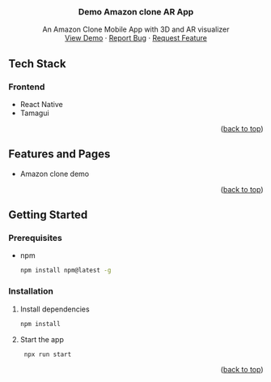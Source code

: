 <br />
<div align="center">

<h3 align="center">Demo Amazon clone AR App</h3>

  <p align="center">
    An Amazon Clone Mobile App with 3D and AR visualizer
    <br />
    <a href="#">View Demo</a>
    &middot;
    <a href="https://github.com/KelvinCYDev/amazon-AR-app/issues/new?labels=bug&template=bug-report---.md">Report Bug</a>
    &middot;
    <a href="https://github.com/KelvinCYDev/amazon-AR-app/issues/new?labels=enhancement&template=feature-request---.md">Request Feature</a>
  </p>
</div>

## Tech Stack

### Frontend

- React Native
- Tamagui

<p align="right">(<a href="#readme-top">back to top</a>)</p>

## Features and Pages

- Amazon clone demo

<p align="right">(<a href="#readme-top">back to top</a>)</p>

## Getting Started

### Prerequisites

- npm
  ```sh
  npm install npm@latest -g
  ```

### Installation

1. Install dependencies

   ```bash
   npm install
   ```

2. Start the app

   ```bash
    npx run start
   ```

<p align="right">(<a href="#readme-top">back to top</a>)</p>
